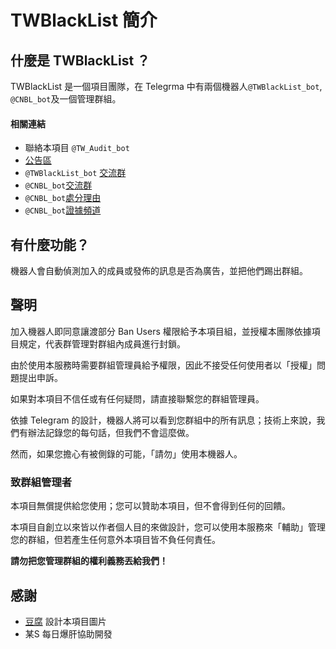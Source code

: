 # TWBlackList 簡介

## 什麼是 TWBlackList ？

TWBlackList 是一個項目團隊，在 Telegrma 中有兩個機器人`@TWBlackList_bot`, `@CNBL_bot`及一個管理群組。

#### 相關連結

* 聯絡本項目 `@TW_Audit_bot`
* [公告區](http://t.me/joinchat/AAAAAE4Gmo9-84s_vdzvAw)
* `@TWBlackList_bot` [交流群](https://t.me/J_Court)
* `@CNBL_bot`[交流群](https://t.me/ChineseBlackList)
* `@CNBL_bot`[處分理由](https://t.me/CNBL_main)
* `@CNBL_bot`[證據頻道](https://t.me/CNBL_Reason)

## 有什麼功能？

機器人會自動偵測加入的成員或發佈的訊息是否為廣告，並把他們踢出群組。

## 聲明

加入機器人即同意讓渡部分 Ban Users 權限給予本項目組，並授權本團隊依據項目規定，代表群管理對群組內成員進行封鎖。

由於使用本服務時需要群組管理員給予權限，因此不接受任何使用者以「授權」問題提出申訴。

如果對本項目不信任或有任何疑問，請直接聯繫您的群組管理員。

依據 Telegram 的設計，機器人將可以看到您群組中的所有訊息；技術上來說，我們有辦法記錄您的每句話，但我們不會這麼做。

然而，如果您擔心有被側錄的可能，「請勿」使用本機器人。

### 致群組管理者

本項目無償提供給您使用；您可以贊助本項目，但不會得到任何的回饋。

本項目自創立以來皆以作者個人目的來做設計，您可以使用本服務來「輔助」管理您的群組，但若產生任何意外本項目皆不負任何責任。

**請勿把您管理群組的權利義務丟給我們！**

## **感謝**

* [豆腐](http://t.me/orangetofu) 設計本項目圖片
* 某S   每日爆肝協助開發




